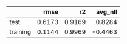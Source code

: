 |          |   rmse |     r2 |   avg_nll |
|:---------|-------:|-------:|----------:|
| test     | 0.6173 | 0.9169 |    0.8284 |
| training | 0.1144 | 0.9969 |   -0.4463 |
